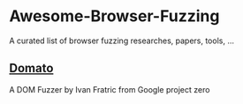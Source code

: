 # Awesome-Browser-Fuzzing
A curated list of browser fuzzing researches, papers, tools, ...

## [Domato](https://github.com/googleprojectzero/domato)

A DOM Fuzzer by Ivan Fratric from Google project zero

